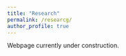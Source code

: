 ```yaml
---
title: "Research"
permalink: /researcg/
author_profile: true
---
```


Webpage currently under construction.
